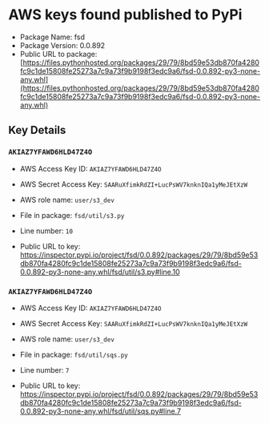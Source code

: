 # AWS keys found published to PyPi

* Package Name: fsd
* Package Version: 0.0.892
* Public URL to package: [https://files.pythonhosted.org/packages/29/79/8bd59e53db870fa4280fc9c1de15808fe25273a7c9a73f9b9198f3edc9a6/fsd-0.0.892-py3-none-any.whl](https://files.pythonhosted.org/packages/29/79/8bd59e53db870fa4280fc9c1de15808fe25273a7c9a73f9b9198f3edc9a6/fsd-0.0.892-py3-none-any.whl)

## Key Details

### `AKIAZ7YFAWD6HLD47Z4O`

* AWS Access Key ID: `AKIAZ7YFAWD6HLD47Z4O`
* AWS Secret Access Key: `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` 
* AWS role name: `user/s3_dev`
* File in package: `fsd/util/s3.py`
* Line number: `10`

* Public URL to key: https://inspector.pypi.io/project/fsd/0.0.892/packages/29/79/8bd59e53db870fa4280fc9c1de15808fe25273a7c9a73f9b9198f3edc9a6/fsd-0.0.892-py3-none-any.whl/fsd/util/s3.py#line.10



### `AKIAZ7YFAWD6HLD47Z4O`

* AWS Access Key ID: `AKIAZ7YFAWD6HLD47Z4O`
* AWS Secret Access Key: `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` 
* AWS role name: `user/s3_dev`
* File in package: `fsd/util/sqs.py`
* Line number: `7`

* Public URL to key: https://inspector.pypi.io/project/fsd/0.0.892/packages/29/79/8bd59e53db870fa4280fc9c1de15808fe25273a7c9a73f9b9198f3edc9a6/fsd-0.0.892-py3-none-any.whl/fsd/util/sqs.py#line.7


